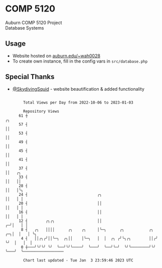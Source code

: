 # COMP 5120
Auburn COMP 5120 Project  
Database Systems

## Usage
- Website hosted on [auburn.edu/~wah0028](https://webhome.auburn.edu/~wah0028/)
- To create own instance, fill in the config vars in `src/database.php`

## Special Thanks
- [@SkydivingSquid](https://github.com/SkydivingSquid) - website beautification & added functionality

```

        Total Views per Day from 2022-10-06 to 2023-01-03

        Repository Views
      61 ┼                                                              ╭╮
      57 ┤                                                              ││
      53 ┤                                                              ││
      49 ┤                                                              ││
      45 ┤                                                              ││
      41 ┤                                                              ││
      37 ┤                                                              ││   ╭╮
      33 ┤                                                              ││   ││
      28 ┤                                                              ││   │╰╮
      24 ┤                               ╭╮                             ││   │ │
      20 ┤                               ││                             ││   │ │
      16 ┤                               ││                             ││   │ │
      12 ┤        ╭╮╭╮                   ││                           ╭─╯│   │ │
       8 ┤   ╭╮   ││││      ╭╮    ╭╮     │╰─╮      ╭╮           ╭╮ ╭─╮│  │   │ ╰╮
       4 ┤   ││╭╮╭╯││╰─╮  ╭╮││    │╰─╮   │  │  ╭╮ ╭╯╰╮╭╮        ││╭╯ ╰╯  │   │  │
       0 ┼───╯╰╯╰╯ ╰╯  ╰──╯╰╯╰────╯  ╰───╯  ╰──╯╰─╯  ╰╯╰────────╯╰╯      ╰───╯  ╰──────────────────

        Chart last updated - Tue Jan  3 23:59:46 2023 UTC
        
```
